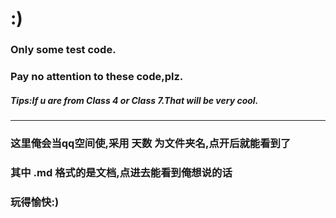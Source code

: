 



# :)

### Only some test code.

### Pay no attention to these code,plz.

##### Tips:If u are from Class 4 or Class 7.That will be very cool.


------------------------------------------------------------------

### 这里俺会当qq空间使,采用 天数 为文件夹名,点开后就能看到了

### 其中 .md 格式的是文档,点进去能看到俺想说的话

### 玩得愉快:)
